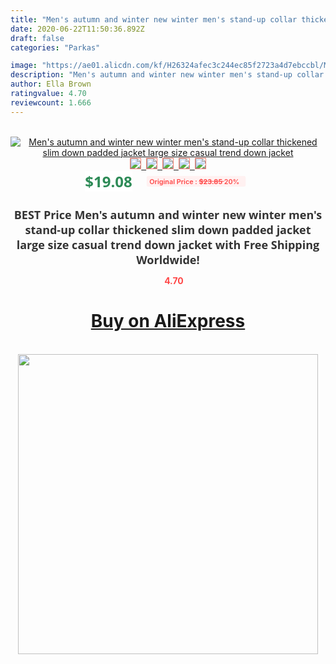 ```yaml
---
title: "Men's autumn and winter new winter men's stand-up collar thickened slim down padded jacket large size casual trend down jacket"
date: 2020-06-22T11:50:36.892Z
draft: false
categories: "Parkas"

image: "https://ae01.alicdn.com/kf/H26324afec3c244ec85f2723a4d7ebccbl/Men-s-autumn-and-winter-new-winter-men-s-stand-up-collar-thickened-slim-down-padded.jpg"
description: "Men's autumn and winter new winter men's stand-up collar thickened slim down padded jacket large size casual trend down jacket"
author: Ella Brown
ratingvalue: 4.70
reviewcount: 1.666
---
```

<br>
<div style="text-align: center;">
<a href="https://s.click.aliexpress.com/e/_A6BcVX" target="_blank" rel="nofollow noopener noreferrer"><img alt="Men's autumn and winter new winter men's stand-up collar thickened slim down padded jacket large size casual trend down jacket" class="magnifier-image" src="https://ae01.alicdn.com/kf/H26324afec3c244ec85f2723a4d7ebccbl/Men-s-autumn-and-winter-new-winter-men-s-stand-up-collar-thickened-slim-down-padded.jpg_640x640.jpg">
<br>
<img style="border:1px solid salmon" src="https://ae01.alicdn.com/kf/H26324afec3c244ec85f2723a4d7ebccbl/Men-s-autumn-and-winter-new-winter-men-s-stand-up-collar-thickened-slim-down-padded.jpg_120x120.jpg">&nbsp;&nbsp;<img style="border:1px solid salmon" src="https://ae01.alicdn.com/kf/Hf7c3089ec1134ebbb30e1a4452e5cbcdi/Men-s-autumn-and-winter-new-winter-men-s-stand-up-collar-thickened-slim-down-padded.jpg_120x120.jpg">&nbsp;&nbsp;<img style="border:1px solid salmon" src="https://ae01.alicdn.com/kf/Hc2fdb2afb923432e883e9d9c34ef0313R/Men-s-autumn-and-winter-new-winter-men-s-stand-up-collar-thickened-slim-down-padded.jpg_120x120.jpg">&nbsp;&nbsp;<img style="border:1px solid salmon" src="https://ae01.alicdn.com/kf/H19b5741934e54be3ab688dc3df59a12bH/Men-s-autumn-and-winter-new-winter-men-s-stand-up-collar-thickened-slim-down-padded.jpg_120x120.jpg">&nbsp;&nbsp;<img style="border:1px solid salmon" src="https://ae01.alicdn.com/kf/H4e9cf5f497f147918838e278f5c57216K/Men-s-autumn-and-winter-new-winter-men-s-stand-up-collar-thickened-slim-down-padded.jpg_120x120.jpg"></a></div><br0>
<div style="text-align: center;"><span style="background-color: white; border: 0px; box-sizing: border-box; color: seagreen; display: inline-block; font-family: &quot;open sans&quot; , &quot;arial&quot; , &quot;helvetica&quot; , sans-serif , &quot;heiti&quot;; font-size: 24px; font-stretch: inherit; font-weight: 700; line-height: inherit; margin: 0px 10px 0px 0px; padding: 0px; vertical-align: middle;">$19.08 </span>
<span style="background: rgb(255 , 241 , 241); border-radius: 3px; border: 0px; box-sizing: border-box; color: #ff4747; display: inline-block; font-family: inherit; font-size: 12px; font-stretch: inherit; font-style: inherit; font-variant: inherit; font-weight: 600; line-height: inherit; margin: 0px; padding: 2px 5px; transform: scale(0.9); vertical-align: middle;">Original Price : <b style="text-decoration: line-through;">$23.85 </b> 20%&nbsp;&nbsp;</span></div>
<h1 style="color: #333333; display: inline-block; font-family: &quot;open sans&quot; , &quot;arial&quot; , &quot;helvetica&quot; , sans-serif , &quot;heiti&quot;; font-size: 18px; font-stretch: inherit; font-weight: 700; text-align: center;">BEST Price Men's autumn and winter new winter men's stand-up collar thickened slim down padded jacket large size casual trend down jacket with Free Shipping Worldwide!</h1>
<div style="color: #ff4747; text-align: center;">
<img src="https://4.bp.blogspot.com/-M0ZcTcb-5uY/XleCXlxnR4I/AAAAAAAAAEc/OrjgMkXV1oMQFaCRZj5HQwOCBcu3w1FegCPcBGAYYCw/s1600/star.png" style="height: 15px;">&nbsp;<b>4.70</b></div>
<div class="button_cont" align="center"><a class="buynow_a" href="https://s.click.aliexpress.com/e/_A6BcVX" target="_blank" rel="nofollow noopener noreferrer"><H1>Buy on AliExpress</H1></a></div><br>
<div class="separator" style="clear: both; text-align: center;">
<img src="https://lh3.googleusercontent.com/-pTy5HemUv9M/XlePHvY0dAI/AAAAAAAAAE4/0nX5iRUoIWY8eMW9Dpxeirr157OZliDIgCLcBGAsYHQ/s1600/badge.gif" width="480">
</div>
